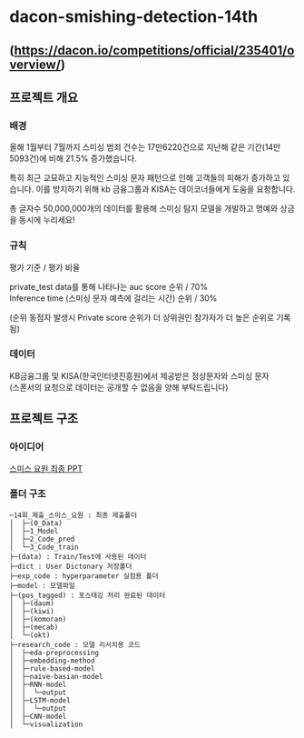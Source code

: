 # dacon-smishing-detection-14th
(https://dacon.io/competitions/official/235401/overview/)
---

## 프로젝트 개요
### 배경

올해 1월부터 7월까지 스미싱 범죄 건수는 17만6220건으로 지난해 같은 기간(14만5093건)에 비해 21.5% 증가했습니다.

특히 최근 교묘하고 지능적인 스미싱 문자 패턴으로 인해 고객들의 피해가 증가하고 있습니다. 이를 방지하기 위해 kb 금융그룹과 KISA는 데이코너들에게 도움을 요청합니다.

총 글자수 50,000,000개의 데이터를 활용해 스미싱 탐지 모델을 개발하고 명예와 상금을 동시에 누리세요!

### 규칙
평가 기준  / 평가 비율

private_test data를 통해 나타나는 auc score 순위  / 70%  
Inference time (스미싱 문자 예측에 걸리는 시간) 순위  / 30% 

(순위 동점자 발생시 Private score 순위가 더 상위권인 참가자가 더 높은 순위로 기록됨)

### 데이터
KB금융그룹 및 KISA(한국인터넷진흥원)에서 제공받은 정상문자와 스미싱 문자  
(스폰서의 요청으로 데이터는 공개할 수 없음을 양해 부탁드립니다)

## 프로젝트 구조
### 아이디어
[스미스 요원 최종 PPT](스미스_요원_PPT_제출.pdf)
### 폴더 구조
    ─14회_제출_스미스_요원 : 최종 제출폴더
    │  ├─(0_Data)
    │  ├─1_Model
    │  ├─2_Code_pred
    │  └─3_Code_train
    ├─(data) : Train/Test에 사용된 데이터
    ├─dict : User Dictonary 저장폴더
    ├─exp_code : hyperparameter 실험용 폴더
    ├─model : 모델파일
    ├─(pos_tagged) : 포스태깅 처리 완료된 데이터
    │  ├─(daum)
    │  ├─(kiwi)
    │  ├─(komoran)
    │  ├─(mecab)
    │  └─(okt)
    ├─research_code : 모델 리서치용 코드
    │  ├─eda-preprocessing
    │  ├─embedding-method
    │  ├─rule-based-model
    │  ├─naive-basian-model
    │  ├─RNN-model
    │  │  └─output
    │  ├─LSTM-model
    │  │  └─output
    │  ├─CNN-model
    │  └─visualization

